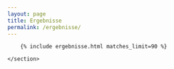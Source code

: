 ```yaml
---
layout: page
title: Ergebnisse
permalink: /ergebnisse/
---
```


<main class="flex-grow-1 d-flex flex-column">
    <section id="matches" class="section-bg flex-grow-1">

        {% include ergebnisse.html matches_limit=90 %}

    </section>
</main>